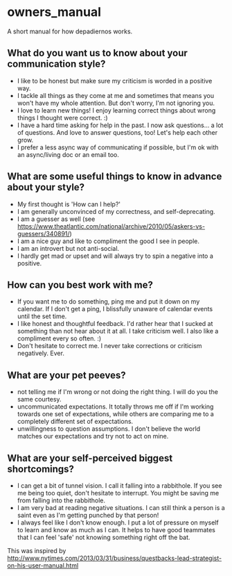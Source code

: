 # owners_manual
A short manual for how depadiernos works.

## What do you want us to know about your communication style?

- I like to be honest but make sure my criticism is worded in a positive way.
- I tackle all things as they come at me and sometimes that means you won't have my whole attention. But don't worry, I'm not ignoring you. 
- I love to learn new things! I enjoy learning correct things about wrong things I thought were correct. :)
- I have a hard time asking for help in the past. I now ask questions... a lot of questions. And love to answer questions, too! Let's help each other grow.
- I prefer a less async way of communicating if possible, but I'm ok with an async/living doc or an email too.

## What are some useful things to know in advance about your style?

- My first thought is 'How can I help?'
- I am generally unconvinced of my correctness, and self-deprecating.
- I am a guesser as well (see https://www.theatlantic.com/national/archive/2010/05/askers-vs-guessers/340891/)
- I am a nice guy and like to compliment the good I see in people.  
- I am an introvert but not anti-social.
- I hardly get mad or upset and will always try to spin a negative into a positive.

## How can you best work with me?

- If you want me to do something, ping me and put it down on my calendar. If I don't get a ping, I blissfully unaware of calendar events until the set time.
- I like honest and thoughtful feedback. I'd rather hear that I sucked at something than not hear about it at all. I take criticism well. I also like a compliment every so often. :)
- Don't hesitate to correct me. I never take corrections or criticism negatively. Ever.

## What are your pet peeves?

- not telling me if I'm wrong or not doing the right thing.  I will do you the same courtesy.
- uncommunicated expectations. It totally throws me off if I'm working towards one set of expectations, while others are comparing me to a completely different set of expectations.
- unwillingness to question assumptions.  I don't believe the world matches our expectations and try not to act on mine.

## What are your self-perceived biggest shortcomings?

- I can get a bit of tunnel vision. I call it falling into a rabbithole. If you see me being too quiet, don't hesitate to interrupt. You might be saving me from falling into the rabbithole.
- I am very bad at reading negative situations. I can still think a person is a saint even as I'm getting punched by that person!
- I always feel like I don't know enough. I put a lot of pressure on myself to learn and know as much as I can. It helps to have good teammates that I can feel 'safe' not knowing something right off the bat.

This was inspired by http://www.nytimes.com/2013/03/31/business/questbacks-lead-strategist-on-his-user-manual.html
